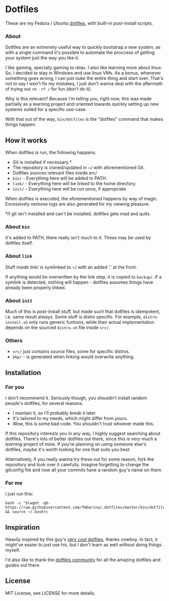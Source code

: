 # Dotfiles

These are my Fedora / Ubuntu [dotfiles](https://dotfiles.github.io), with built-in post-install scripts.

### About

Dotfiles are an extremely useful way to quickly bootstrap a new system, as with a single command it's possible to automate the proccess of getting your system just the way you like it.

I like gaming, specially gaming to relax. I also like learning more about linux. So, I decided to stay in Windows and use linux VMs. As a bonus, whenever something goes wrong, I can just nuke the entire thing and start over. That's not to say I won't fix my mistakes, I just don't wanna deal with the aftermath of trying out `rm -rf /` for fun (don't do it).

Why is this relevant? Because I'm telling you, right now, this was made partially as a learning project and oriented towards quickly setting up new systems suited for a specific use-case. 

With that out of the way, `bin/dotfiles` is the "dotfiles" command that makes things happen.

## How it works

When dotfiles is run, the following happens.
- Git is installed if necessary.*
- The repository is cloned/updated in ~/ with aforementioned Git.
- Dotfiles sources relevant files inside src/
- `bin/` - Everything here will be added to PATH.
- `link/` - Everything here will be linked to the home directory.
- `init/` - Everything here will be run once, if appropriate.

When dotfiles is executed, the aforementioned happens by way of magic. Excessively verbose logs are also generated for my viewing pleasure.

*if git isn't installed and can't be installed, dotfiles gets mad and quits.

### About `bin`
It's added to PATH, there really isn't much to it. These may be used by dotfiles itself.

### About `link`
Stuff inside link/ is symlinked to ~/ with an added '.' at the front.

If anything would be overwritten by the link step, it is copied to `backup/`. If a symlink is detected, nothing will happen - dotfiles assumes things have already been properly linked.

### About `init`
Much of this is post-install stuff, but made such that dotfiles is idempotent, i.e. same result always. Some stuff is distro specific. For example, `distro-install.sh` only runs generic funtions, while their actual implementation depends on the sourced `distro.sh` file inside `src/`.

### Others

- `src/` just contains source files, some for specific distros.
- `bkp/` - is generated when linking would overwrite anything.

## Installation

### For you

I don't recommend it. Seriously though, you shouldn't install random people's dotfiles, for several reasons.
- I mantain it, so I'll probably break it later.
- It's tailored to my needs, which might differ from yours.
- Wow, this is some bad code. You shouldn't trust whoever made this.

If this repository interests you in any way, I highly suggest searching about dotfiles. There's lots of better dotfiles out there, since this is very much a *learning* project of mine. If you're planning on using someone else's dotfiles, maybe it's worth looking for one that suits you best. 

Alternatively, if you really wanna try these out for some reason, fork the repository and look over it carefully. Imagine forgetting to change the gitconfig file and now all your commits have a random guy's name on them. 

### For me

I just run this:
```
bash -c "$(wget -qO- https://raw.githubusercontent.com/fmbarina/.dotfiles/master/bin/dotfiles)" && source ~/.bashrc
```

## Inspiration
Heavily inspired by this guy's [very cool dotfiles](https://github.com/cowboy/dotfiles), thanks cowboy. In fact, it might've easier to just use his, but I don't learn as well without doing things myself.

I'd also like to thank the [dotfiles community](https://dotfiles.github.io) for all the amazing dotfiles and guides out there.

## License
MIT License, see LICENSE for more details.